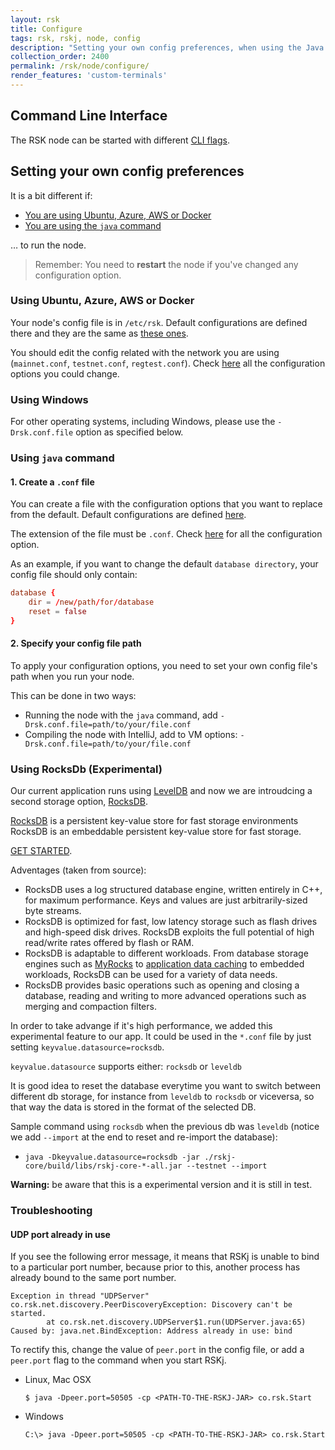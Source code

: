 ```yaml
---
layout: rsk
title: Configure
tags: rsk, rskj, node, config
description: "Setting your own config preferences, when using the Java command, Ubuntu, Azure, AWS, or Docker"
collection_order: 2400
permalink: /rsk/node/configure/
render_features: 'custom-terminals'
---
```


## Command Line Interface

The RSK node can be started with different
[CLI flags](./cli/).

## Setting your own config preferences

It is a bit different if:

- [You are using Ubuntu, Azure, AWS or Docker](#using-ubuntu-azure-aws-or-docker)
- [You are using the `java` command](#using-java-command)

&hellip; to run the node.

> Remember:
> You need to **restart** the node if you've changed any configuration option.

### Using Ubuntu, Azure, AWS or Docker

Your node's config file is in `/etc/rsk`.
Default configurations are defined there and they are the same as [these ones](https://github.com/rsksmart/artifacts/tree/master/rskj-ubuntu-installer/config).

You should edit the config related with the network you are using (`mainnet.conf`, `testnet.conf`, `regtest.conf`).
Check [here](/rsk/node/configure/reference) all the configuration options you could change.

### Using Windows

For other operating systems, including Windows, please use the `-Drsk.conf.file` option as specified below.


### Using `java` command

#### 1. Create a `.conf` file

You can create a file with the configuration options that you want to replace from the default.
Default configurations are defined [here](https://github.com/rsksmart/rskj/tree/master/rskj-core/src/main/resources/config).

The extension of the file must be `.conf`.
Check [here](/rsk/node/configure/reference/) for all the configuration option.

As an example, if you want to change the default `database directory`, your config file should only contain:

``` conf
database {
    dir = /new/path/for/database
    reset = false
}
```

#### 2. Specify your config file path

To apply your configuration options, you need to set your own config file's path when you run your node.

This can be done in two ways:

- Running the node with the `java` command, add `-Drsk.conf.file=path/to/your/file.conf`
- Compiling the node with IntelliJ, add to VM options: `-Drsk.conf.file=path/to/your/file.conf`

### Using RocksDb (Experimental)

Our current application runs using [LevelDB](https://dbdb.io/db/leveldb) and now we are introudcing a second storage option, [RocksDB](http://rocksdb.org/).

[RocksDB](http://rocksdb.org/) is a persistent key-value store for fast storage environments
RocksDB is an embeddable persistent key-value store for fast storage.

[GET STARTED](http://rocksdb.org/docs/getting-started.html).

Adventages (taken from source):
* RocksDB uses a log structured database engine, written entirely in C++, for maximum performance. Keys and values are just arbitrarily-sized byte streams.
* RocksDB is optimized for fast, low latency storage such as flash drives and high-speed disk drives. RocksDB exploits the full potential of high read/write rates offered by flash or RAM.
* RocksDB is adaptable to different workloads. From database storage engines such as [MyRocks](https://github.com/facebook/mysql-5.6) to [application data caching](http://techblog.netflix.com/2016/05/application-data-caching-using-ssds.html) to embedded workloads, RocksDB can be used for a variety of data needs.
* RocksDB provides basic operations such as opening and closing a database, reading and writing to more advanced operations such as merging and compaction filters.

In order to take advange if it's high performance, we added this experimental feature to our app. It could be used in the `*.conf` file by just setting `keyvalue.datasource=rocksdb`.

`keyvalue.datasource` supports either: `rocksdb` or `leveldb`

It is good idea to reset the database everytime you want to switch between different db storage, for instance from `leveldb` to `rocksdb` or viceversa, so that way the data is stored in the format of the selected DB.

Sample command using `rocksdb` when the previous db was `leveldb` (notice we add `--import` at the end to reset and re-import the database):

* `java -Dkeyvalue.datasource=rocksdb -jar ./rskj-core/build/libs/rskj-core-*-all.jar --testnet --import`

**Warning:** be aware that this is a experimental version and it is still in test.

### Troubleshooting

#### UDP port already in use

If you see the following error message,
it means that RSKj is unable to bind to a particular port number,
because prior to this, another process has already bound to the same port number.

```
Exception in thread "UDPServer" co.rsk.net.discovery.PeerDiscoveryException: Discovery can't be started.
        at co.rsk.net.discovery.UDPServer$1.run(UDPServer.java:65)
Caused by: java.net.BindException: Address already in use: bind
```

To rectify this,
change the value of `peer.port` in the config file,
or add a `peer.port` flag to the command when you start RSKj.


[](#top "multiple-terminals")
- Linux, Mac OSX
  ```shell
  $ java -Dpeer.port=50505 -cp <PATH-TO-THE-RSKJ-JAR> co.rsk.Start
  ```
- Windows
  ```windows-command-prompt
  C:\> java -Dpeer.port=50505 -cp <PATH-TO-THE-RSKJ-JAR> co.rsk.Start
  ```
